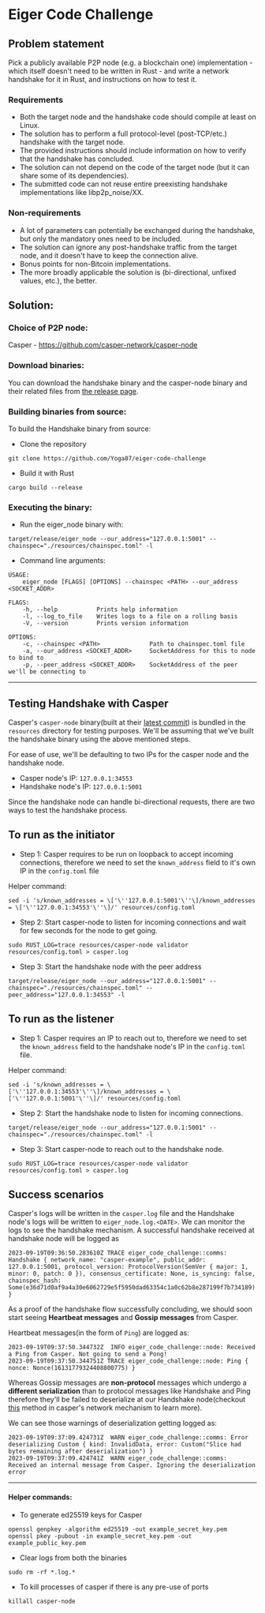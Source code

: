 # Eiger Code Challenge

## Problem statement

Pick a publicly available P2P node (e.g. a blockchain one) implementation - which itself doesn't need to be written in Rust - and write a network handshake for it in Rust, and instructions on how to test it.

### Requirements
- Both the target node and the handshake code should compile at least on Linux.
- The solution has to perform a full protocol-level (post-TCP/etc.) handshake with the target node.
- The provided instructions should include information on how to verify that the handshake has concluded.
- The solution can not depend on the code of the target node (but it can share some of its dependencies).
- The submitted code can not reuse entire preexisting handshake implementations like libp2p_noise/XX.

### Non-requirements
- A lot of parameters can potentially be exchanged during the handshake, but only the mandatory ones need to be included.
- The solution can ignore any post-handshake traffic from the target node, and it doesn't have to keep the connection alive.
- Bonus points for non-Bitcoin implementations.
- The more broadly applicable the solution is (bi-directional, unfixed values, etc.), the better.

## Solution:

### Choice of P2P node:

Casper - https://github.com/casper-network/casper-node

### Download binaries:

You can download the handshake binary and the casper-node binary and their related files from [the release page](https://github.com/Yoga07/eiger-code-challenge/releases/tag/v1.0.0).

### Building binaries from source:

To build the Handshake binary from source:

- Clone the repository
```
git clone https://github.com/Yoga07/eiger-code-challenge
```

- Build it with Rust
```
cargo build --release
```

### Executing the binary:

- Run the eiger_node binary with:
```
target/release/eiger_node --our_address="127.0.0.1:5001" --chainspec="./resources/chainspec.toml" -l
```

- Command line arguments:
```
USAGE:
    eiger_node [FLAGS] [OPTIONS] --chainspec <PATH> --our_address <SOCKET_ADDR>

FLAGS:
    -h, --help           Prints help information
    -l, --log_to_file    Writes logs to a file on a rolling basis
    -V, --version        Prints version information

OPTIONS:
    -c, --chainspec <PATH>              Path to chainspec.toml file
    -a, --our_address <SOCKET_ADDR>     SocketAddress for this to node to bind to
    -p, --peer_address <SOCKET_ADDR>    SocketAddress of the peer we'll be connecting to
```
----

## Testing Handshake with Casper

Casper's `casper-node` binary(built at their [latest commit](https://github.com/casper-network/casper-node/commit/f7d8228de3cb56a3fe705f5a787d3dbf03ff7998)) is bundled in the `resources` directory for testing purposes.
We'll be assuming that we've built the handshake binary using the above mentioned steps. 

For ease of use, we'll be defaulting to two IPs for the casper node and the handshake node.

- Casper node's IP: `127.0.0.1:34553`
- Handshake node's IP: `127.0.0.1:5001`

Since the handshake node can handle bi-directional requests, there are two ways to test the handshake process.

To run as the initiator
--------------

- Step 1: Casper requires to be run on loopback to accept incoming connections, therefore we need to set the `known_address` field to it's own IP in the `config.toml` file

Helper command:
```
sed -i 's/known_addresses = \['\''127.0.0.1:5001'\''\]/known_addresses = \['\''127.0.0.1:34553'\''\]/' resources/config.toml
```

- Step 2: Start casper-node to listen for incoming connections and wait for few seconds for the node to get going.
```
sudo RUST_LOG=trace resources/casper-node validator resources/config.toml > casper.log
```

- Step 3: Start the handshake node with the peer address
```
target/release/eiger_node --our_address="127.0.0.1:5001" --chainspec="./resources/chainspec.toml" --peer_address="127.0.0.1:34553" -l
```

To run as the listener
--------------

- Step 1: Casper requires an IP to reach out to, therefore we need to set the `known_address` field to the handshake node's IP in the `config.toml` file.

Helper command:
```
sed -i 's/known_addresses = \['\''127.0.0.1:34553'\''\]/known_addresses = \['\''127.0.0.1:5001'\''\]/' resources/config.toml
```

- Step 2: Start the handshake node to listen for incoming connections.
```
target/release/eiger_node --our_address="127.0.0.1:5001" --chainspec="./resources/chainspec.toml" -l
```

- Step 3: Start casper-node to reach out to the handshake node.
```
sudo RUST_LOG=trace resources/casper-node validator resources/config.toml > casper.log
```

Success scenarios
--------------

Casper's logs will be written in the `casper.log` file and the Handshake node's logs will be written to `eiger_node.log.<DATE>`.
We can monitor the logs to see the handshake mechanism. A successful handshake received at handshake node will be logged as

```
2023-09-19T09:36:50.283610Z TRACE eiger_code_challenge::comms: Handshake { network_name: "casper-example", public_addr: 127.0.0.1:5001, protocol_version: ProtocolVersion(SemVer { major: 1, minor: 0, patch: 0 }), consensus_certificate: None, is_syncing: false, chainspec_hash: Some(e36d71d0af9a4a30e6062729e5f5950dad63354c1a0c62b8e287199f7b734189) }
```

As a proof of the handshake flow successfully concluding, we should soon start seeing **Heartbeat messages** and **Gossip messages** from Casper.

Heartbeat messages(in the form of `Ping`) are logged as:

```
2023-09-19T09:37:50.344732Z  INFO eiger_code_challenge::node: Received a Ping from Casper. Not going to send a Pong!
2023-09-19T09:37:50.344751Z TRACE eiger_code_challenge::node: Ping { nonce: Nonce(16131779324408800775) }
```

Whereas Gossip messages are **non-protocol** messages which undergo a **different serialization** than to protocol messages like Handshake and Ping therefore they'll be failed to deserialize at our Handshake node(checkout [this](https://github.com/casper-network/casper-node/blob/dev/node/src/components/network.rs#L1347) method in casper's network mechanism to learn more).

We can see those warnings of deserialization getting logged as:
```
2023-09-19T09:37:09.424731Z  WARN eiger_code_challenge::comms: Error deserializing Custom { kind: InvalidData, error: Custom("Slice had bytes remaining after deserialization") }
2023-09-19T09:37:09.424741Z  WARN eiger_code_challenge::comms: Received an internal message from Casper. Ignoring the deserialization error
```
---
#### Helper commands:
- To generate ed25519 keys for Casper
```
openssl genpkey -algorithm ed25519 -out example_secret_key.pem
openssl pkey -pubout -in example_secret_key.pem -out example_public_key.pem
```
- Clear logs from both the binaries
```
sudo rm -rf *.log.*
```
- To kill processes of casper if there is any pre-use of ports
```
killall casper-node
```
